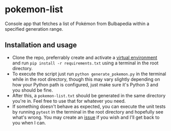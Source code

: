 # pokemon-list
Console app that fetches a list of Pokémon from Bulbapedia within a specified generation range.

## Installation and usage
- Clone the repo, preferrably create and activate a [virtual environment](https://docs.python.org/3/tutorial/venv.html) and run `pip install -r requirements.txt` using a terminal in the root directory.
- To execute the script just run `python generate_pokemon.py` in the terminal while in the root directory, though this may vary slightly depending on how your Python path is configured, just make sure it's Python 3 and you should be fine.
- After this, a `pokemon-list.txt` should be generated in the same directory you're in. Feel free to use that for whatever you need.
- If something doesn't behave as expected, you can execute the unit tests by running `pytest` in the terminal in the root directory and hopefully see what's wrong. You may create an [issue](https://github.com/jvillarreal7/pokemon-list/issues) if you wish and I'll get back to you when I can.
